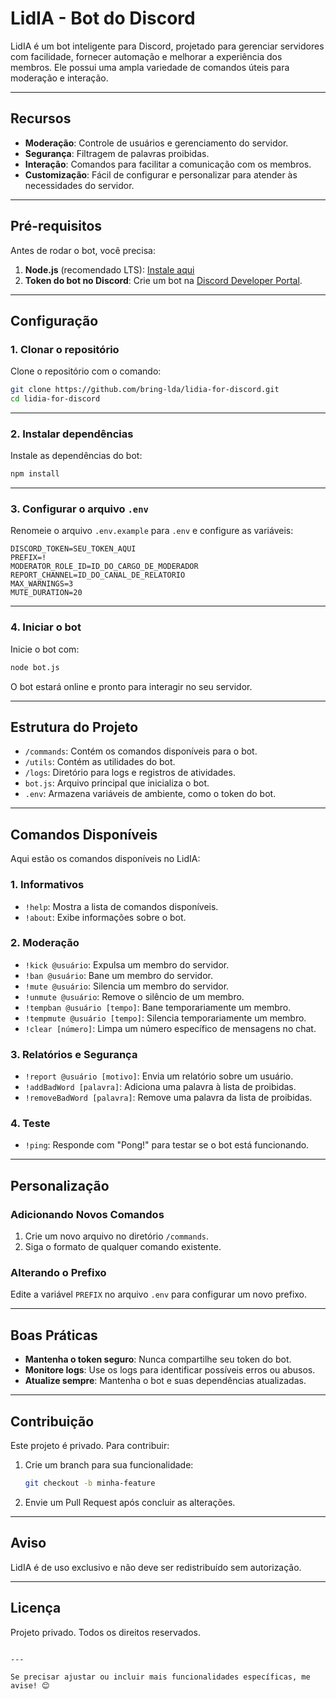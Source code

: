 # LidIA - Bot do Discord

LidIA é um bot inteligente para Discord, projetado para gerenciar servidores com facilidade, fornecer automação e melhorar a experiência dos membros. Ele possui uma ampla variedade de comandos úteis para moderação e interação.

---

## **Recursos**
- **Moderação**: Controle de usuários e gerenciamento do servidor.
- **Segurança**: Filtragem de palavras proibidas.
- **Interação**: Comandos para facilitar a comunicação com os membros.
- **Customização**: Fácil de configurar e personalizar para atender às necessidades do servidor.

---

## **Pré-requisitos**
Antes de rodar o bot, você precisa:
1. **Node.js** (recomendado LTS): [Instale aqui](https://nodejs.org/)
2. **Token do bot no Discord**: Crie um bot na [Discord Developer Portal](https://discord.com/developers/applications).

---

## **Configuração**

### **1. Clonar o repositório**
Clone o repositório com o comando:
```bash
git clone https://github.com/bring-lda/lidia-for-discord.git
cd lidia-for-discord
```

---

### **2. Instalar dependências**
Instale as dependências do bot:
```bash
npm install
```

---

### **3. Configurar o arquivo `.env`**
Renomeie o arquivo `.env.example` para `.env` e configure as variáveis:
```env
DISCORD_TOKEN=SEU_TOKEN_AQUI
PREFIX=!
MODERATOR_ROLE_ID=ID_DO_CARGO_DE_MODERADOR
REPORT_CHANNEL=ID_DO_CANAL_DE_RELATORIO
MAX_WARNINGS=3
MUTE_DURATION=20
```

---

### **4. Iniciar o bot**
Inicie o bot com:
```bash
node bot.js
```
O bot estará online e pronto para interagir no seu servidor.

---

## **Estrutura do Projeto**
- `/commands`: Contém os comandos disponíveis para o bot.
- `/utils`: Contém as utilidades do bot.
- `/logs`: Diretório para logs e registros de atividades.
- `bot.js`: Arquivo principal que inicializa o bot.
- `.env`: Armazena variáveis de ambiente, como o token do bot.

---

## **Comandos Disponíveis**
Aqui estão os comandos disponíveis no LidIA:

### **1. Informativos**
- `!help`: Mostra a lista de comandos disponíveis.
- `!about`: Exibe informações sobre o bot.

### **2. Moderação**
- `!kick @usuário`: Expulsa um membro do servidor.
- `!ban @usuário`: Bane um membro do servidor.
- `!mute @usuário`: Silencia um membro do servidor.
- `!unmute @usuário`: Remove o silêncio de um membro.
- `!tempban @usuário [tempo]`: Bane temporariamente um membro.
- `!tempmute @usuário [tempo]`: Silencia temporariamente um membro.
- `!clear [número]`: Limpa um número específico de mensagens no chat.

### **3. Relatórios e Segurança**
- `!report @usuário [motivo]`: Envia um relatório sobre um usuário.
- `!addBadWord [palavra]`: Adiciona uma palavra à lista de proibidas.
- `!removeBadWord [palavra]`: Remove uma palavra da lista de proibidas.

### **4. Teste**
- `!ping`: Responde com "Pong!" para testar se o bot está funcionando.

---

## **Personalização**
### **Adicionando Novos Comandos**
1. Crie um novo arquivo no diretório `/commands`.
2. Siga o formato de qualquer comando existente.

### **Alterando o Prefixo**
Edite a variável `PREFIX` no arquivo `.env` para configurar um novo prefixo.

---

## **Boas Práticas**
- **Mantenha o token seguro**: Nunca compartilhe seu token do bot.
- **Monitore logs**: Use os logs para identificar possíveis erros ou abusos.
- **Atualize sempre**: Mantenha o bot e suas dependências atualizadas.

---

## **Contribuição**
Este projeto é privado. Para contribuir:
1. Crie um branch para sua funcionalidade:
   ```bash
   git checkout -b minha-feature
   ```
2. Envie um Pull Request após concluir as alterações.

---

## **Aviso**
LidIA é de uso exclusivo e não deve ser redistribuído sem autorização.

---

## **Licença**
Projeto privado. Todos os direitos reservados.
```

---

Se precisar ajustar ou incluir mais funcionalidades específicas, me avise! 😊
